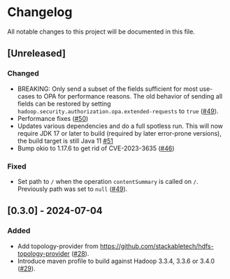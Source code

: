# Changelog

All notable changes to this project will be documented in this file.

## [Unreleased]

### Changed

- BREAKING: Only send a subset of the fields sufficient for most use-cases to OPA for performance reasons.
  The old behavior of sending all fields can be restored by setting `hadoop.security.authorization.opa.extended-requests`
  to `true` ([#49]).
- Performance fixes ([#50])
- Updates various dependencies and do a full spotless run. This will now require JDK 17 or later to build
  (required by later error-prone versions), the build target is still Java 11 [#51]
- Bump okio to 1.17.6 to get rid of CVE-2023-3635 ([#46])

### Fixed

- Set path to `/` when the operation `contentSummary` is called on `/`. Previously path was set to `null` ([#49]).

[#46]: https://github.com/stackabletech/hdfs-utils/pull/46
[#49]: https://github.com/stackabletech/hdfs-utils/pull/49
[#50]: https://github.com/stackabletech/hdfs-utils/pull/50
[#51]: https://github.com/stackabletech/hdfs-utils/pull/51

## [0.3.0] - 2024-07-04

### Added

- Add topology-provider from https://github.com/stackabletech/hdfs-topology-provider ([#28]).
- Introduce maven profile to build against Hadoop 3.3.4, 3.3.6 or 3.4.0 ([#29]).

[#28]: https://github.com/stackabletech/hdfs-utils/pull/28
[#29]: https://github.com/stackabletech/hdfs-utils/pull/29

